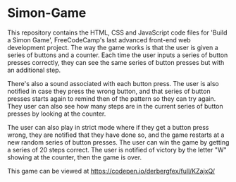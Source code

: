 # Simon-Game

This repository contains the HTML, CSS and JavaScript code files for 'Build a Simon Game', FreeCodeCamp's last advanced
front-end web development project. The way the game works is that the user is given a series of buttons and a counter.
Each time the user inputs a series of button presses correctly, they can see the same series of button presses but with
an additional step.

There's also a sound associated with each button press. The user is also notified in case they press
the wrong button, and that series of button presses starts again to remind then of the pattern so they can try again.
They user can also see how many steps are in the current series of button presses by looking at the counter.

The user can also play in strict mode where if they get a button press wrong, they are notified that they have done so, 
and the game restarts at a new random series of button presses. The user can win the game by getting a series of 20 steps
correct. The user is notified of victory by the letter "W" showing at the counter, then the game is over.

This game can be viewed at https://codepen.io/derbergfex/full/KZajxQ/

